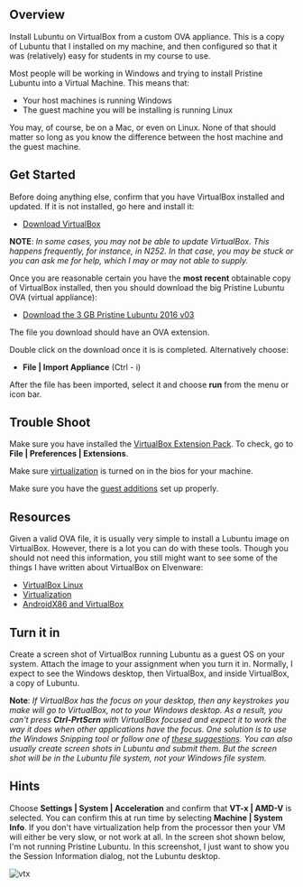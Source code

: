 ## Overview

Install Lubuntu on VirtualBox from a custom OVA appliance. This is a copy of Lubuntu that I installed on my machine, and then configured so that it was (relatively) easy for students in my course to use.

Most people will be working in Windows and trying to install Pristine Lubuntu into a Virtual Machine. This means that:

- Your host machines is running Windows
- The guest machine you will be installing is running Linux

You may, of course, be on a Mac, or even on Linux. None of that should matter so long as you know the difference between the host machine and the guest machine.

## Get Started

Before doing anything else, confirm that you have VirtualBox installed and updated. If it is not installed, go here and install it:

- [Download VirtualBox](https://www.virtualbox.org/wiki/Downloads)

**NOTE**: *In some cases, you may not be able to update VirtualBox. This happens frequently, for instance, in N252. In that case, you may be stuck or you can ask me for help, which I may or may not able to supply.*

Once you are reasonable certain you have the **most recent** obtainable copy of VirtualBox installed, then you should download the big Pristine Lubuntu OVA (virtual appliance):

- [Download the 3 GB Pristine Lubuntu 2016 v03][pristine-2016-03]

[pristine-2016-03]: https://drive.google.com/file/d/0B25UTAlOfPRGOGV1dFN4SnBscW8/view?usp=sharing

The file you download should have an OVA extension.

Double click on the download once it is is completed. Alternatively choose:

- **File | Import Appliance** (Ctrl - i)

After the file has been imported, select it and choose **run** from the menu or icon bar.

## Trouble Shoot

Make sure you have installed the [VirtualBox Extension Pack][extpack]. To check, go to **File | Preferences | Extensions**.

[extpack]: https://www.virtualbox.org/wiki/Downloads

Make sure [virtualization][virton] is turned on in the bios for your machine.

Make sure you have the [guest additions][gadd] set up properly.

[gadd]: http://www.elvenware.com/charlie/os/linux/VirtualBox.html#guest
[virton]: http://google.com/search?q=intel+virtualization+bios

## Resources

Given a valid OVA file, it is usually very simple to install a Lubuntu image on VirtualBox. However, there is a lot you can do with these tools. Though you should not need this information, you still might want to see some of the things I have written about VirtualBox on Elvenware:

- [VirtualBox Linux][vbox]
- [Virtualization][virt]
- [AndroidX86 and VirtualBox][android-vbox]

[vbox]: http://www.elvenware.com/charlie/os/linux/VirtualBox.html
[virt]: http://www.elvenware.com/charlie/development/cloud/virtualization.html
[android-vbox]: http://www.elvenware.com/charlie/development/android/Androidx86.shtml

## Turn it in

Create a screen shot of VirtualBox running Lubuntu as a guest OS on your system. Attach the image to your assignment when you turn it in. Normally, I expect to see the Windows desktop, then VirtualBox, and inside VirtualBox, a copy of Lubuntu.

**Note**: *If VirtualBox has the focus on your desktop, then any keystrokes you make will go to VirtualBox, not to your Windows desktop. As a result, you can't press **Ctrl-PrtScrn** with VirtualBox focused and expect it to work the way it does when other applications have the focus. One solution is to use the Windows Snipping tool or follow one of [these suggestions][scrshot]. You can also usually create screen shots in Lubuntu and submit them. But the screen shot will be in the Lubuntu file system, not your Windows file system.*

[scrshot]: http://www.google.com/search?q=windows+screen+capture

## Hints

Choose **Settings | System | Acceleration** and confirm that **VT-x | AMD-V** is selected. You can confirm this at run time by selecting **Machine | System Info**. If you don't have virtualization help from the processor then your VM will either be very slow, or not work at all. In the screen shot shown below, I'm not running Pristine Lubuntu. In this screenshot, I just want to show you the Session Information dialog, not the Lubuntu desktop.

![vtx](https://s3.amazonaws.com/bucket01.elvenware.com/images/VirtualBoxVtxInfoAndroid.png)
